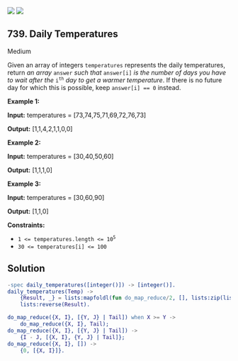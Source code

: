 [![](https://img.shields.io/github/stars/LeetCode-in-Erlang/LeetCode-in-Erlang?label=Stars&style=flat-square)](https://github.com/LeetCode-in-Erlang/LeetCode-in-Erlang)
[![](https://img.shields.io/github/forks/LeetCode-in-Erlang/LeetCode-in-Erlang?label=Fork%20me%20on%20GitHub%20&style=flat-square)](https://github.com/LeetCode-in-Erlang/LeetCode-in-Erlang/fork)

## 739\. Daily Temperatures

Medium

Given an array of integers `temperatures` represents the daily temperatures, return _an array_ `answer` _such that_ `answer[i]` _is the number of days you have to wait after the_ <code>i<sup>th</sup></code> _day to get a warmer temperature_. If there is no future day for which this is possible, keep `answer[i] == 0` instead.

**Example 1:**

**Input:** temperatures = [73,74,75,71,69,72,76,73]

**Output:** [1,1,4,2,1,1,0,0]

**Example 2:**

**Input:** temperatures = [30,40,50,60]

**Output:** [1,1,1,0]

**Example 3:**

**Input:** temperatures = [30,60,90]

**Output:** [1,1,0]

**Constraints:**

*   <code>1 <= temperatures.length <= 10<sup>5</sup></code>
*   `30 <= temperatures[i] <= 100`

## Solution

```erlang
-spec daily_temperatures([integer()]) -> [integer()].
daily_temperatures(Temp) ->
    {Result, _} = lists:mapfoldl(fun do_map_reduce/2, [], lists:zip(lists:reverse(Temp), lists:seq(0, length(Temp) - 1))),
    lists:reverse(Result).

do_map_reduce({X, I}, [{Y, J} | Tail]) when X >= Y ->
    do_map_reduce({X, I}, Tail);
do_map_reduce({X, I}, [{Y, J} | Tail]) ->
    {I - J, [{X, I}, {Y, J} | Tail]};
do_map_reduce({X, I}, []) ->
    {0, [{X, I}]}.
```